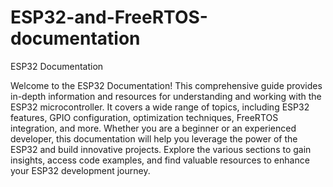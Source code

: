 # ESP32-and-FreeRTOS-documentation
ESP32 Documentation

Welcome to the ESP32 Documentation! This comprehensive guide provides in-depth information and resources for understanding and working with the ESP32 microcontroller. It covers a wide range of topics, including ESP32 features, GPIO configuration, optimization techniques, FreeRTOS integration, and more. Whether you are a beginner or an experienced developer, this documentation will help you leverage the power of the ESP32 and build innovative projects. Explore the various sections to gain insights, access code examples, and find valuable resources to enhance your ESP32 development journey.
